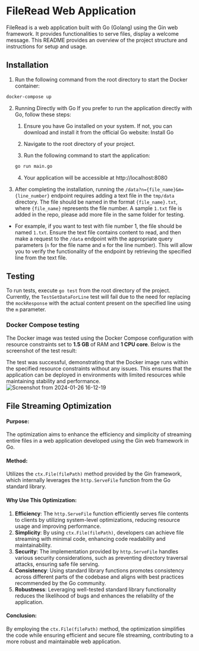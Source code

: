 
# FileRead Web Application
FileRead is a web application built with Go (Golang) using the Gin web framework. It provides functionalities to serve files, display a welcome message. This README provides an overview of the project structure and instructions for setup and usage.


## Installation


1. Run the following command from the root directory to start the Docker container:

```bash
docker-compose up
```


2. Running Directly with Go
If you prefer to run the application directly with Go, follow these steps:

    1. Ensure you have Go installed on your system. If not, you can download and install it from the official Go website: Install Go

    2. Navigate to the root directory of your project.

    3. Run the following command to start the application:

    ```bash 
    go run main.go
    ```

    4. Your application will be accessible at http://localhost:8080

3. After completing the installation, running the `/data?n={file_name}&m={line_number}` endpoint requires adding a text file in the `tmp/data` directory. The file should be named in the format `{file_name}.txt`, where `{file_name}` represents the file number. A sample `1.txt` file is added in the repo, please add more file in the same folder for testing. 

- For example, if you want to test with file number 1, the file should be named `1.txt`. Ensure the text file contains content to read, and then make a request to the `/data` endpoint with the appropriate query parameters (`n` for the file name and `m` for the line number). This will allow you to verify the functionality of the endpoint by retrieving the specified line from the text file.

## Testing

To run tests, execute `go test` from the root directory of the project. Currently, the `TestGetDataForLine` test will fail due to the need for replacing the `mockResponse` with the actual content present on the specified line using the `m` parameter.

### Docker Compose testing
The Docker image was tested using the Docker Compose configuration with resource constraints set to **1.5 GB** of RAM and **1 CPU core**. Below is the screenshot of the test result:

The test was successful, demonstrating that the Docker image runs within the specified resource constraints without any issues. This ensures that the application can be deployed in environments with limited resources while maintaining stability and performance.
![Screenshot from 2024-01-26 16-12-19](https://github.com/SanjaySinghRajpoot/FileRead/assets/67458417/2cd6e1b1-e99b-4bf6-81b1-4d144f812f7e)


## File Streaming Optimization

#### Purpose:
The optimization aims to enhance the efficiency and simplicity of streaming entire files in a web application developed using the Gin web framework in Go.

#### Method:
Utilizes the `ctx.File(filePath)` method provided by the Gin framework, which internally leverages the `http.ServeFile` function from the Go standard library.

#### Why Use This Optimization:
1. **Efficiency**: The `http.ServeFile` function efficiently serves file contents to clients by utilizing system-level optimizations, reducing resource usage and improving performance.
2. **Simplicity**: By using `ctx.File(filePath)`, developers can achieve file streaming with minimal code, enhancing code readability and maintainability.
3. **Security**: The implementation provided by `http.ServeFile` handles various security considerations, such as preventing directory traversal attacks, ensuring safe file serving.
4. **Consistency**: Using standard library functions promotes consistency across different parts of the codebase and aligns with best practices recommended by the Go community.
5. **Robustness**: Leveraging well-tested standard library functionality reduces the likelihood of bugs and enhances the reliability of the application.

#### Conclusion:
By employing the `ctx.File(filePath)` method, the optimization simplifies the code while ensuring efficient and secure file streaming, contributing to a more robust and maintainable web application.
